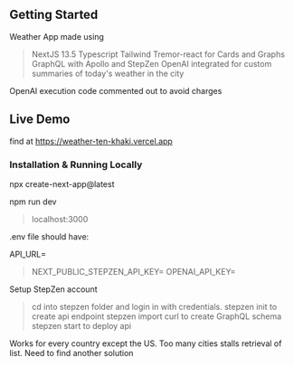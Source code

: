 ## Getting Started

Weather App made using 
>NextJS 13.5
>Typescript
>Tailwind
>Tremor-react for Cards and Graphs
>GraphQL with Apollo and StepZen
>OpenAI integrated for custom summaries of today's weather in the city

OpenAI execution code commented out to avoid charges

## Live Demo
find at https://weather-ten-khaki.vercel.app

### Installation & Running Locally
npx create-next-app@latest

npm run dev
>localhost:3000

.env file should have:

API_URL=
>NEXT_PUBLIC_STEPZEN_API_KEY=
>OPENAI_API_KEY=

Setup StepZen account
>cd into stepzen folder and login in with credentials. 
>stepzen init to create api endpoint
>stepzen import curl to create GraphQL schema
>stepzen start to deploy api

Works for every country except the US. Too many cities stalls retrieval of list. Need to find another solution